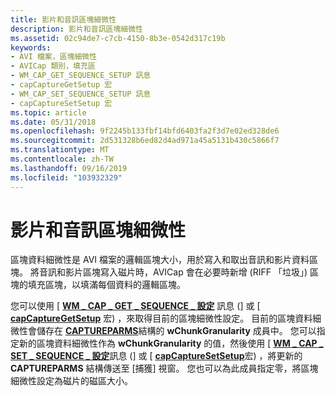 ```yaml
---
title: 影片和音訊區塊細微性
description: 影片和音訊區塊細微性
ms.assetid: 02c94de7-c7cb-4150-8b3e-0542d317c19b
keywords:
- AVI 檔案，區塊細微性
- AVICap 類別，填充區
- WM_CAP_GET_SEQUENCE_SETUP 訊息
- capCaptureGetSetup 宏
- WM_CAP_SET_SEQUENCE_SETUP 訊息
- capCaptureSetSetup 宏
ms.topic: article
ms.date: 05/31/2018
ms.openlocfilehash: 9f2245b133fbf14bfd6403fa2f3d7e02ed328de6
ms.sourcegitcommit: 2d531328b6ed82d4ad971a45a5131b430c5866f7
ms.translationtype: MT
ms.contentlocale: zh-TW
ms.lasthandoff: 09/16/2019
ms.locfileid: "103932329"
---
```

# <a name="video-and-audio-chunk-granularity"></a>影片和音訊區塊細微性

區塊資料細微性是 AVI 檔案的邏輯區塊大小，用於寫入和取出音訊和影片資料區塊。 將音訊和影片區塊寫入磁片時，AVICap 會在必要時新增 (RIFF 「垃圾」) 區塊的填充區塊，以填滿每個資料的邏輯區塊。

您可以使用 [ [**WM \_ CAP \_ GET \_ SEQUENCE \_ 設定**](wm-cap-get-sequence-setup.md) 訊息 (] 或 [ [**capCaptureGetSetup**](/windows/desktop/api/Vfw/nf-vfw-capcapturegetsetup) 宏) ，來取得目前的區塊細微性設定。 目前的區塊資料細微性會儲存在 [**CAPTUREPARMS**](/windows/win32/api/vfw/ns-vfw-captureparms)結構的 **wChunkGranularity** 成員中。 您可以指定新的區塊資料細微性作為 **wChunkGranularity** 的值，然後使用 [ [**WM \_ CAP \_ SET \_ SEQUENCE \_ 設定**](wm-cap-set-sequence-setup.md)訊息 (] 或 [ [**capCaptureSetSetup**](/windows/desktop/api/Vfw/nf-vfw-capcapturesetsetup)宏) ，將更新的 **CAPTUREPARMS** 結構傳送至 [捕獲] 視窗。 您也可以為此成員指定零，將區塊細微性設定為磁片的磁區大小。

 

 




